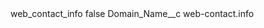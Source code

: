 <?xml version="1.0" encoding="UTF-8"?>
<CustomMetadata xmlns="http://soap.sforce.com/2006/04/metadata" xmlns:xsi="http://www.w3.org/2001/XMLSchema-instance" xmlns:xsd="http://www.w3.org/2001/XMLSchema">
    <label>web_contact_info</label>
    <protected>false</protected>
    <values>
        <field>Domain_Name__c</field>
        <value xsi:type="xsd:string">web-contact.info</value>
    </values>
</CustomMetadata>
